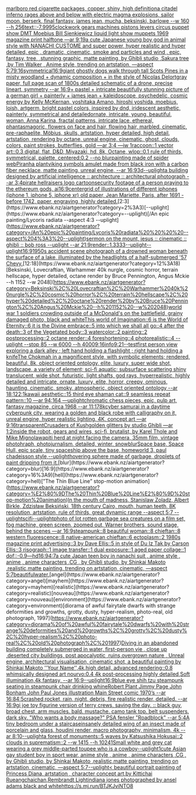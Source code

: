 [marlboro red cigarette packages, copper, shiny, high definition](https://www.ebank.nz/aiartgenerator?category=marlboro%20red%20cigarette%20packages%2C%20copper%2C%20shiny%2C%20high%20definition)[a citadel inferno rages above and below with electric magma explosions, sailor moon, berserk, final fantasy, james jean, mucha, beksinski, barlowe --w 160 --h 256](https://www.ebank.nz/aiartgenerator?category=a%20citadel%20inferno%20rages%20above%20and%20below%20with%20electric%20magma%20explosions%2C%20sailor%20moon%2C%20berserk%2C%20final%20fantasy%2C%20james%20jean%2C%20mucha%2C%20beksinski%2C%20barlowe%20--w%20160%20--h%20256)[text::-7.99](https://www.ebank.nz/aiartgenerator?category=text%3A%3A-7.99)[95](https://www.ebank.nz/aiartgenerator?category=95)[clockwork gears machines pistons levers circus puppet show DMT  Moebius Bill Sienkiewicz liquid light show muppets 1969 magazine print halftone —ar 9:19](https://www.ebank.nz/aiartgenerator?category=clockwork%20gears%20machines%20pistons%20levers%20circus%20puppet%20show%20DMT%20%20Moebius%20Bill%20Sienkiewicz%20liquid%20light%20show%20muppets%201969%20magazine%20print%20halftone%20%E2%80%94ar%209%3A19)[a cute Japanese young boy god in animal style with NANACHI CUSTOME and super power, hyper realistic and hyper detailed, epic , dramatic, cinematic, smoke and particles and wind , epic, fantasy, tree, ,stunning graphic, matte painting, by Ghibli studio ,Sakura tree ,by Tim Walker , Anime style, trending on artstation, —aspect 5:7](https://www.ebank.nz/aiartgenerator?category=a%20cute%20Japanese%20young%20boy%20god%20in%20animal%20style%20with%20NANACHI%20CUSTOME%20and%20super%20power%2C%20hyper%20realistic%20and%20hyper%20detailed%2C%20epic%20%2C%20dramatic%2C%20cinematic%2C%20smoke%20and%20particles%20and%20wind%20%2C%20epic%2C%20fantasy%2C%20tree%2C%20%2Cstunning%20graphic%2C%20matte%20painting%2C%20by%20Ghibli%20studio%20%2CSakura%20tree%20%2Cby%20Tim%20Walker%20%2C%20Anime%20style%2C%20trending%20on%20artstation%2C%20%E2%80%94aspect%205%3A7)[9:16](https://www.ebank.nz/aiartgenerator?category=9%3A16)[symmetrical](https://www.ebank.nz/aiartgenerator?category=symmetrical)[16:9](https://www.ebank.nz/aiartgenerator?category=16%3A9)[giant ghostly dogs walk through tall Scots Pines in a misty woodland + dynamic composition + in the style of Nicolas Delort](https://www.ebank.nz/aiartgenerator?category=giant%20ghostly%20dogs%20walk%20through%20tall%20Scots%20Pines%20in%20a%20misty%20woodland%20%2B%20dynamic%20composition%20%2B%20in%20the%20style%20of%20Nicolas%20Delort)[gray paper, full page scan of 1800s detailed schematic of a drone, precise lineart, symmetry --ar 16:9](https://www.ebank.nz/aiartgenerator?category=gray%20paper%2C%20full%20page%20scan%20of%201800s%20detailed%20schematic%20of%20a%20drone%2C%20precise%20lineart%2C%20symmetry%20--ar%2016%3A9)[+ pastel +  intricate beautifully stunning picture of a german girl + painterly + james jean + kaleidoscope, psychedelic, cosmic energy by Kelly McKernan, yoshitaka Amano, hiroshi yoshida, moebius, loish, artgerm, bright pastel colors, inspired by dnd, iridescent aesthetic, painterly, symmetrical and detailed](https://www.ebank.nz/aiartgenerator?category=%2B%20pastel%20%2B%20%20intricate%20beautifully%20stunning%20picture%20of%20a%20german%20girl%20%2B%20painterly%20%2B%20james%20jean%20%2B%20kaleidoscope%2C%20psychedelic%2C%20cosmic%20energy%20by%20Kelly%20McKernan%2C%20yoshitaka%20Amano%2C%20hiroshi%20yoshida%2C%20moebius%2C%20loish%2C%20artgerm%2C%20bright%20pastel%20colors%2C%20inspired%20by%20dnd%2C%20iridescent%20aesthetic%2C%20painterly%2C%20symmetrical%20and%20detailed)[ornate, intricate, young, beautiful, woman, Anna Karina, fractal patterns, intricate lace, ethereal, phantasmagoric, flowers on face and hair, flowing hair, marbled, cinematic, pre-raphaelite, Möbius, skulls, artstation, hyper detailed, high detail, artstation, rendering by octane, unreal engine, cinematic, ghost, clouds, colors, paint strokes, butterflies, gold —ar 3:4 —iw 1](https://www.ebank.nz/aiartgenerator?category=ornate%2C%20intricate%2C%20young%2C%20beautiful%2C%20woman%2C%20Anna%20Karina%2C%20fractal%20patterns%2C%20intricate%20lace%2C%20ethereal%2C%20phantasmagoric%2C%20flowers%20on%20face%20and%20hair%2C%20flowing%20hair%2C%20marbled%2C%20cinematic%2C%20pre-raphaelite%2C%20M%C3%B6bius%2C%20skulls%2C%20artstation%2C%20hyper%20detailed%2C%20high%20detail%2C%20artstation%2C%20rendering%20by%20octane%2C%20unreal%20engine%2C%20cinematic%2C%20ghost%2C%20clouds%2C%20colors%2C%20paint%20strokes%2C%20butterflies%2C%20gold%20%E2%80%94ar%203%3A4%20%E2%80%94iw%201)[raccoon::1 vector art::0.3 digital, flat, D&D, Miyazaki, hd, 8k, Octane, wlop::0.1 rule of thirds, symmetrical, palette, centered:0.2 --no blur](https://www.ebank.nz/aiartgenerator?category=raccoon%3A%3A1%20vector%20art%3A%3A0.3%20digital%2C%20flat%2C%20D%26D%2C%20Miyazaki%2C%20hd%2C%208k%2C%20Octane%2C%20wlop%3A%3A0.1%20rule%20of%20thirds%2C%20symmetrical%2C%20palette%2C%20centered%3A0.2%20--no%20blur)[painting made of spider web](https://www.ebank.nz/aiartgenerator?category=painting%20made%20of%20spider%20web)[Piranha plant](https://www.ebank.nz/aiartgenerator?category=Piranha%20plant)[viking symbols amulet made from black iron with a carbon fiber necklace, matte painting, unreal engine, --ar 16:9](https://www.ebank.nz/aiartgenerator?category=viking%20symbols%20amulet%20made%20from%20black%20iron%20with%20a%20carbon%20fiber%20necklace%2C%20matte%20painting%2C%20unreal%20engine%2C%20--ar%2016%3A9)[3d](https://www.ebank.nz/aiartgenerator?category=3d)[--uplight](https://www.ebank.nz/aiartgenerator?category=--uplight)[a building designed by artificial intelligence :: architecture :: architectural photograph --ar 3:4](https://www.ebank.nz/aiartgenerator?category=a%20building%20designed%20by%20artificial%20intelligence%20%3A%3A%20architecture%20%3A%3A%20architectural%20photograph%20--ar%203%3A4)[pirate hellraisers logo cartoon](https://www.ebank.nz/aiartgenerator?category=pirate%20hellraisers%20logo%20cartoon)[security footage of a person praying to the ethereum gods, ai](https://www.ebank.nz/aiartgenerator?category=security%20footage%20of%20a%20person%20praying%20to%20the%20ethereum%20gods%2C%20ai)[16:9](https://www.ebank.nz/aiartgenerator?category=16%3A9)[center](https://www.ebank.nz/aiartgenerator?category=center)[grid of illustrations of different iphones (iphone 1, iphone 5, iphone xr) old paper, Jean Mariette, Paris, after 1691 - before 1742, paper, engraving, highly detailed.](https://www.ebank.nz/aiartgenerator?category=grid%20of%20illustrations%20of%20different%20iphones%20%28iphone%201%2C%20iphone%205%2C%20iphone%20xr%29%20old%20paper%2C%20Jean%20Mariette%2C%20Paris%2C%20after%201691%20-%20before%201742%2C%20paper%2C%20engraving%2C%20highly%20detailed.)[2:3](https://www.ebank.nz/aiartgenerator?category=2%3A3)[--uplight](https://www.ebank.nz/aiartgenerator?category=--uplight)[/An epic painting/Lycoris radiata    --aspect 4:3 --uplight](https://www.ebank.nz/aiartgenerator?category=/An%20epic%20painting/Lycoris%20radiata%20%20%20%20--aspect%204%3A3%20--uplight)[sermon on the mount, jesus :: cinematic :: ghibli :: bob ross --uplight --ar 21:9](https://www.ebank.nz/aiartgenerator?category=sermon%20on%20the%20mount%2C%20jesus%20%3A%3A%20cinematic%20%3A%3A%20ghibli%20%3A%3A%20bob%20ross%20--uplight%20--ar%2021%3A9)[render::1.3333](https://www.ebank.nz/aiartgenerator?category=render%3A%3A1.3333)[--uplight](https://www.ebank.nz/aiartgenerator?category=--uplight)[--uplight](https://www.ebank.nz/aiartgenerator?category=--uplight)[16:9](https://www.ebank.nz/aiartgenerator?category=16%3A9)[1950s accident scene photograph of a drowned woman beneath the surface of a lake, illuminated by the headlights of a half-submerged '57 Chevy.](https://www.ebank.nz/aiartgenerator?category=1950s%20accident%20scene%20photograph%20of%20a%20drowned%20woman%20beneath%20the%20surface%20of%20a%20lake%2C%20illuminated%20by%20the%20headlights%20of%20a%20half-submerged%20%2757%20Chevy.)[12:18](https://www.ebank.nz/aiartgenerator?category=12%3A18)[Beksinski, Lovecraftian, Warhammer 40k nurgle, cosmic horror, terrain hellscape, hyper detailed, octane render by Bruce Pennington, Angus Mckie --h 1152 --w 2048](https://www.ebank.nz/aiartgenerator?category=Beksinski%2C%20Lovecraftian%2C%20Warhammer%2040k%20nurgle%2C%20cosmic%20horror%2C%20terrain%20hellscape%2C%20hyper%20detailed%2C%20octane%20render%20by%20Bruce%20Pennington%2C%20Angus%20Mckie%20--h%201152%20--w%202048)[world war 1 soldiers crowding outside of a McDonald's on the battlefield, grainy damaged photo, black and white](https://www.ebank.nz/aiartgenerator?category=world%20war%201%20soldiers%20crowding%20outside%20of%20a%20McDonald%27s%20on%20the%20battlefield%2C%20grainy%20damaged%20photo%2C%20black%20and%20white)[This world of Imagination::6 is the World of Eternity::6 it is the Divine embrace::5 into which we shall all go::4 after the death::3 of the Vegetated body::3 watercolor::2 painting::2  postprocessing::2 octane render::4 foreshortening::4 photorealistic::4 --uplight --stop 85 --w 6000 --h 4000](https://www.ebank.nz/aiartgenerator?category=This%20world%20of%20Imagination%3A%3A6%20is%20the%20World%20of%20Eternity%3A%3A6%20it%20is%20the%20Divine%20embrace%3A%3A5%20into%20which%20we%20shall%20all%20go%3A%3A4%20after%20the%20death%3A%3A3%20of%20the%20Vegetated%20body%3A%3A3%20watercolor%3A%3A2%20painting%3A%3A2%20%20postprocessing%3A%3A2%20octane%20render%3A%3A4%20foreshortening%3A%3A4%20photorealistic%3A%3A4%20--uplight%20--stop%2085%20--w%206000%20--h%204000)[9:16](https://www.ebank.nz/aiartgenerator?category=9%3A16)[info](https://www.ebank.nz/aiartgenerator?category=info)[9:21](https://www.ebank.nz/aiartgenerator?category=9%3A21)[--test](https://www.ebank.nz/aiartgenerator?category=--test)[first person view exploring a dark alley ; left hand holding a flashlight ; right hand holding a knife](https://www.ebank.nz/aiartgenerator?category=first%20person%20view%20exploring%20a%20dark%20alley%20%3B%20left%20hand%20holding%20a%20flashlight%20%3B%20right%20hand%20holding%20a%20knife)[The Chokmah in a magnificent style, with symbolic elements; rendered, beautiful, 8k, object oriented ontology, elite, luxury, super wide shot, landscape, a variety of element;  sci-fi aquatic; subsurface scattering shiny translucent, wide shot, futuristic, light shafts, god rays, hyperrealistic, highly detailed and intricate, ornate, luxury, elite, horror, creepy, ominous, haunting, cinematic, smoky, atmospheric, object oriented ontology --ar 18:12](https://www.ebank.nz/aiartgenerator?category=The%20Chokmah%20in%20a%20magnificent%20style%2C%20with%20symbolic%20elements%3B%20rendered%2C%20beautiful%2C%208k%2C%20object%20oriented%20ontology%2C%20elite%2C%20luxury%2C%20super%20wide%20shot%2C%20landscape%2C%20a%20variety%20of%20element%3B%20%20sci-fi%20aquatic%3B%20subsurface%20scattering%20shiny%20translucent%2C%20wide%20shot%2C%20futuristic%2C%20light%20shafts%2C%20god%20rays%2C%20hyperrealistic%2C%20highly%20detailed%20and%20intricate%2C%20ornate%2C%20luxury%2C%20elite%2C%20horror%2C%20creepy%2C%20ominous%2C%20haunting%2C%20cinematic%2C%20smoky%2C%20atmospheric%2C%20object%20oriented%20ontology%20--ar%2018%3A12)[2:1](https://www.ebank.nz/aiartgenerator?category=2%3A1)[kawaii aesthetic::15 third eye shaman cat::9 seamless repeat pattern::10  —ar 94:164 —uplight](https://www.ebank.nz/aiartgenerator?category=kawaii%20aesthetic%3A%3A15%20third%20eye%20shaman%20cat%3A%3A9%20seamless%20repeat%20pattern%3A%3A10%20%20%E2%80%94ar%2094%3A164%20%E2%80%94uplight)[chromatic chess pieces, epic, pulp art, fantasy magazine, circa 1968 --ar 11:17](https://www.ebank.nz/aiartgenerator?category=chromatic%20chess%20pieces%2C%20epic%2C%20pulp%20art%2C%20fantasy%20magazine%2C%20circa%201968%20--ar%2011%3A17)[8k](https://www.ebank.nz/aiartgenerator?category=8k)[cyber samurai in a daytime cyberpunk city, wearing a golden and black robe with calligraphy on it, unreal engine, hyper realistic lighting, 4K, concept art —ar 9:16](https://www.ebank.nz/aiartgenerator?category=cyber%20samurai%20in%20a%20daytime%20cyberpunk%20city%2C%20wearing%20a%20golden%20and%20black%20robe%20with%20calligraphy%20on%20it%2C%20unreal%20engine%2C%20hyper%20realistic%20lighting%2C%204K%2C%20concept%20art%20%E2%80%94ar%209%3A16)[transparent](https://www.ebank.nz/aiartgenerator?category=transparent)[Crusaders of Kush](https://www.ebank.nz/aiartgenerator?category=Crusaders%20of%20Kush)[golden glitters by studio Ghibli —ar 1:2](https://www.ebank.nz/aiartgenerator?category=golden%20glitters%20by%20studio%20Ghibli%20%E2%80%94ar%201%3A2)[inside the robot, gears and wires, sci-fi, brutalist, by Karel Thole and Mike Mignola](https://www.ebank.nz/aiartgenerator?category=inside%20the%20robot%2C%20gears%20and%20wires%2C%20sci-fi%2C%20brutalist%2C%20by%20Karel%20Thole%20and%20Mike%20Mignola)[wapiti herd at night facing the camera, 35mm film, vintage photohraph, photojurnalism, detailed, winter, snow](https://www.ebank.nz/aiartgenerator?category=wapiti%20herd%20at%20night%20facing%20the%20camera%2C%2035mm%20film%2C%20vintage%20photohraph%2C%20photojurnalism%2C%20detailed%2C%20winter%2C%20snow)[blur](https://www.ebank.nz/aiartgenerator?category=blur)[Space base, Space Hull, epic scale, tiny spaceship above the base, homeworld 3, paul chadeisson style,](https://www.ebank.nz/aiartgenerator?category=Space%20base%2C%20Space%20Hull%2C%20epic%20scale%2C%20tiny%20spaceship%20above%20the%20base%2C%20homeworld%203%2C%20paul%20chadeisson%20style%2C)[--uplight](https://www.ebank.nz/aiartgenerator?category=--uplight)[hovering sphere made of garbage, droplets of paint dripping from it.](https://www.ebank.nz/aiartgenerator?category=hovering%20sphere%20made%20of%20garbage%2C%20droplets%20of%20paint%20dripping%20from%20it.)[blur](https://www.ebank.nz/aiartgenerator?category=blur)[16:9](https://www.ebank.nz/aiartgenerator?category=16%3A9)[hell](https://www.ebank.nz/aiartgenerator?category=hell)[”The Thin Blue Line” stop-motion animation](https://www.ebank.nz/aiartgenerator?category=%E2%80%9DThe%20Thin%20Blue%20Line%E2%80%9D%20stop-motion%20animation)[In the mouth of madness, Stanislaw Zoladz, Albert Birkle, Zdzisław Beksiński, 18th century Cairo, mouth, human teeth, 8K resolution, artstation, rule of thirds, great dynamic range --aspect 5:7 --uplight](https://www.ebank.nz/aiartgenerator?category=In%20the%20mouth%20of%20madness%2C%20Stanislaw%20Zoladz%2C%20Albert%20Birkle%2C%20Zdzis%C5%82aw%20Beksi%C5%84ski%2C%2018th%20century%20Cairo%2C%20mouth%2C%20human%20teeth%2C%208K%20resolution%2C%20artstation%2C%20rule%20of%20thirds%2C%20great%20dynamic%20range%20--aspect%205%3A7%20--uplight)[scifi](https://www.ebank.nz/aiartgenerator?category=scifi)[--uplight](https://www.ebank.nz/aiartgenerator?category=--uplight)[photo of lot rotten garbage sea creatures on a film set, fog machine, green screen, zoomed out, Warner brothers, sound stage, behind the scenes —ar 16:9](https://www.ebank.nz/aiartgenerator?category=photo%20of%20lot%20rotten%20garbage%20sea%20creatures%20on%20a%20film%20set%2C%20fog%20machine%2C%20green%20screen%2C%20zoomed%20out%2C%20Warner%20brothers%2C%20sound%20stage%2C%20behind%20the%20scenes%20%E2%80%94ar%2016%3A9)[steampunk::8 beautiful woman::8 chieftan::8 western fluorescence::8 native-american chieftan::6 ectoplasm::2 1980s magazine print advertising::3 by Dave Ellis::5 in style of Du Iz Tak by Carson Ellis::3 risograph::1 image transfer::1 dual exposure::1 aged paper collage::1 dof::-0.9](https://www.ebank.nz/aiartgenerator?category=steampunk%3A%3A8%20beautiful%20woman%3A%3A8%20chieftan%3A%3A8%20western%20fluorescence%3A%3A8%20native-american%20chieftan%3A%3A6%20ectoplasm%3A%3A2%201980s%20magazine%20print%20advertising%3A%3A3%20by%20Dave%20Ellis%3A%3A5%20in%20style%20of%20Du%20Iz%20Tak%20by%20Carson%20Ellis%3A%3A3%20risograph%3A%3A1%20image%20transfer%3A%3A1%20dual%20exposure%3A%3A1%20aged%20paper%20collage%3A%3A1%20dof%3A%3A-0.9)[—hd](https://www.ebank.nz/aiartgenerator?category=%E2%80%94hd)[16:9](https://www.ebank.nz/aiartgenerator?category=16%3A9)[4:7](https://www.ebank.nz/aiartgenerator?category=4%3A7)[a cute Japan  teen boy in nanachi suit , anime style , anime , anime characters ,CG , by Ghibli studio, by Shinkai Makoto ,realistic,matte painting, trending on artstation, cinematic, —aspect 5:7](https://www.ebank.nz/aiartgenerator?category=a%20cute%20Japan%20%20teen%20boy%20in%20nanachi%20suit%20%2C%20anime%20style%20%2C%20anime%20%2C%20anime%20characters%20%2CCG%20%2C%20by%20Ghibli%20studio%2C%20by%20Shinkai%20Makoto%20%2Crealistic%2Cmatte%20painting%2C%20trending%20on%20artstation%2C%20cinematic%2C%20%E2%80%94aspect%205%3A7)[beautiful](https://www.ebank.nz/aiartgenerator?category=beautiful)[water.](https://www.ebank.nz/aiartgenerator?category=water.)[angel](https://www.ebank.nz/aiartgenerator?category=angel)[mayhem](https://www.ebank.nz/aiartgenerator?category=mayhem)[realistic](https://www.ebank.nz/aiartgenerator?category=realistic)[nouveau](https://www.ebank.nz/aiartgenerator?category=nouveau)[environment](https://www.ebank.nz/aiartgenerator?category=environment)[diorama of awful fairytale dwarfs with strange deformities and growths, grotty, dusty, hyper-realism, photo-real, old photograph, 1997](https://www.ebank.nz/aiartgenerator?category=diorama%20of%20awful%20fairytale%20dwarfs%20with%20strange%20deformities%20and%20growths%2C%20grotty%2C%20dusty%2C%20hyper-realism%2C%20photo-real%2C%20old%20photograph%2C%201997)[Diving in an abandoned building completely submerged in water, first-person vie , close up ,deserted city buildings, post apocalyptic ,ruins,overgrown nature , Unreal engine, architectural visualisation, cinematic shot, a beautiful painting by Shinkai Makoto ''Your Name'',4k,high detail, advanced rendering::0.8 whimsically designed art nourvo:0.4 4k post-processing highly detailed,Soft illumination,4k,fantasy, --ar 16:9](https://www.ebank.nz/aiartgenerator?category=Diving%20in%20an%20abandoned%20building%20completely%20submerged%20in%20water%2C%20first-person%20vie%20%2C%20close%20up%20%2Cdeserted%20city%20buildings%2C%20post%20apocalyptic%20%2Cruins%2Covergrown%20nature%20%2C%20Unreal%20engine%2C%20architectural%20visualisation%2C%20cinematic%20shot%2C%20a%20beautiful%20painting%20by%20Shinkai%20Makoto%20%27%27Your%20Name%27%27%2C4k%2Chigh%20detail%2C%20advanced%20rendering%3A%3A0.8%20whimsically%20designed%20art%20nourvo%3A0.4%204k%20post-processing%20highly%20detailed%2CSoft%20illumination%2C4k%2Cfantasy%2C%20--ar%2016%3A9)[--uplight](https://www.ebank.nz/aiartgenerator?category=--uplight)[16:9](https://www.ebank.nz/aiartgenerator?category=16%3A9)[blue eye shih tzu steampunk seating in steampunk chair drinking whine](https://www.ebank.nz/aiartgenerator?category=blue%20eye%20shih%20tzu%20steampunk%20seating%20in%20steampunk%20chair%20drinking%20whine)[Robert Plant Jimmy Page John Bonham John Paul Jones illustration Main Street comic 1970’s --ar 16:8](https://www.ebank.nz/aiartgenerator?category=Robert%20Plant%20Jimmy%20Page%20John%20Bonham%20John%20Paul%20Jones%20illustration%20Main%20Street%20comic%201970%E2%80%99s%20--ar%2016%3A8)[4:5](https://www.ebank.nz/aiartgenerator?category=4%3A5)[crashed rocket, rain, night, debris, fire realistic render, detailed. --ar 16:9](https://www.ebank.nz/aiartgenerator?category=crashed%20rocket%2C%20rain%2C%20night%2C%20debris%2C%20fire%20realistic%20render%2C%20detailed.%20--ar%2016%3A9)[gi joe toy figurine version of terry crews, saving the day. :: black guy, broad chest, arm muscles. bald. mustache. camo tank top. belt suspenders. dark sky. "Who wants a body massage?" PSA fensler "Roadblock" --ar 5:4](https://www.ebank.nz/aiartgenerator?category=gi%20joe%20toy%20figurine%20version%20of%20terry%20crews%2C%20saving%20the%20day.%20%3A%3A%20black%20guy%2C%20broad%20chest%2C%20arm%20muscles.%20bald.%20mustache.%20camo%20tank%20top.%20belt%20suspenders.%20dark%20sky.%20%22Who%20wants%20a%20body%20massage%3F%22%20PSA%20fensler%20%22Roadblock%22%20--ar%205%3A4)[A tiny bedroom under a staircase](https://www.ebank.nz/aiartgenerator?category=A%20tiny%20bedroom%20under%20a%20staircase)[insanely detailed wing of an insect  made of porcelain and  glass, houdini render, macro photography,  minimalism, 4k --ar 8:10](https://www.ebank.nz/aiartgenerator?category=insanely%20detailed%20wing%20of%20an%20insect%20%20made%20of%20porcelain%20and%20%20glass%2C%20houdini%20render%2C%20macro%20photography%2C%20%20minimalism%2C%204k%20--ar%208%3A10)[--uplight](https://www.ebank.nz/aiartgenerator?category=--uplight)[a forest of monuments::5 waves by Katsushika Hokusai::2 clouds in suprematism::2 --w 1415 --h 1024](https://www.ebank.nz/aiartgenerator?category=a%20forest%20of%20monuments%3A%3A5%20waves%20by%20Katsushika%20Hokusai%3A%3A2%20clouds%20in%20suprematism%3A%3A2%20--w%201415%20--h%201024)[1](https://www.ebank.nz/aiartgenerator?category=1)[Small white and grey cat wearing a grey middle-parted toupee who is a cowboy](https://www.ebank.nz/aiartgenerator?category=Small%20white%20and%20grey%20cat%20wearing%20a%20grey%20middle-parted%20toupee%20who%20is%20a%20cowboy)[--uplight](https://www.ebank.nz/aiartgenerator?category=--uplight)[1](https://www.ebank.nz/aiartgenerator?category=1)[cute Asian gay student boy in sport wear, anime style , anime , anime characters ,CG , by Ghibli studio, by Shinkai Makoto ,realistic,matte painting, trending on artstation, cinematic, —aspect 5:7](https://www.ebank.nz/aiartgenerator?category=cute%20Asian%20gay%20student%20boy%20in%20sport%20wear%2C%20anime%20style%20%2C%20anime%20%2C%20anime%20characters%20%2CCG%20%2C%20by%20Ghibli%20studio%2C%20by%20Shinkai%20Makoto%20%2Crealistic%2Cmatte%20painting%2C%20trending%20on%20artstation%2C%20cinematic%2C%20%E2%80%94aspect%205%3A7)[--uplight](https://www.ebank.nz/aiartgenerator?category=--uplight)[< beautiful portrait painting of Princess Diana, artstation , character concept art,by Kittichai Rueangchaichan,Rembrandt Light](https://www.ebank.nz/aiartgenerator?category=%3C%20beautiful%20portrait%20painting%20of%20Princess%20Diana%2C%20artstation%20%2C%20character%20concept%20art%2Cby%20Kittichai%20Rueangchaichan%2CRembrandt%20Light)[indiana jones photographed by ansel adams black and white](https://www.ebank.nz/aiartgenerator?category=indiana%20jones%20photographed%20by%20ansel%20adams%20black%20and%20white)[<https://s.mj.run/BTJKJviNTO8>](https://www.ebank.nz/aiartgenerator?category=%3Chttps%3A//s.mj.run/BTJKJviNTO8%3E)